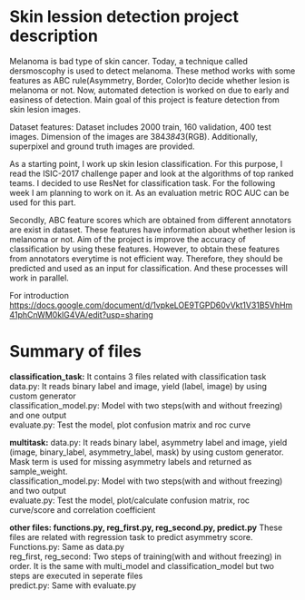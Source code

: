 # Skin lession detection project description

Melanoma is bad type of skin cancer. Today, a technique called dersmoscophy is used to detect melanoma. These method works with some features as ABC rule(Asymmetry, Border, Color)to decide whether lesion is melanoma or not. Now, automated detection is worked on due to early and easiness of detection. Main goal of this project is feature detection from skin lesion images. 

Dataset features:
Dataset includes 2000 train, 160 validation, 400 test images. Dimension of the images are 384*384*3(RGB). Additionally, superpixel and ground truth images are provided.

As a starting point, I work up skin lesion classification. For this purpose, I read the ISIC-2017 challenge paper and look at the algorithms of top ranked teams. I decided to use ResNet for classification task. For the following week I am planning to work on it. 
As  an evaluation metric ROC AUC can be used for this part.

Secondly, ABC feature scores which are obtained from different annotators are exist in dataset. These features have information about whether lesion is melanoma or not. Aim of the project is improve the accuracy of classification by using these features. However, to obtain these features from annotators everytime is not efficient way. Therefore, they should be predicted and used as an input for classification. And these processes will work in parallel.

For introduction
https://docs.google.com/document/d/1vpkeLOE9TGPD60vVkt1V31B5VhHm41phCnWM0klG4VA/edit?usp=sharing


# Summary of files
**classification_task:**
It contains 3 files related with classification task<br/>
data.py: It reads binary label and image, yield (label, image) by  using custom generator<br/>
classification_model.py: Model with two steps(with and without freezing) and one output<br/>
evaluate.py: Test the model, plot confusion matrix and roc curve<br/>

**multitask:**
data.py: It reads binary label, asymmetry label and image, yield (image, binary_label, asymmetry_label, mask) by  using custom generator. Mask term is used for missing asymmetry labels and returned as sample_weight.<br/>
classification_model.py: Model with two steps(with and without freezing) and two output<br/>
evaluate.py: Test the model, plot/calculate confusion matrix, roc curve/score and correlation coefficient<br/>

**other files: functions.py, reg_first.py, reg_second.py, predict.py**
These files are related with regression task to predict asymmetry score.<br/>
Functions.py: Same as data.py<br/>
reg_first, reg_second: Two steps of training(with and without freezing) in order. It is the same with multi_model and classification_model but two steps are executed in seperate files<br/>
predict.py: Same with evaluate.py
